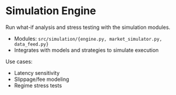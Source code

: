 # Simulation Engine

Run what-if analysis and stress testing with the simulation modules.

- Modules: `src/simulation/{engine.py, market_simulator.py, data_feed.py}`
- Integrates with models and strategies to simulate execution

Use cases:
- Latency sensitivity
- Slippage/fee modeling
- Regime stress tests

